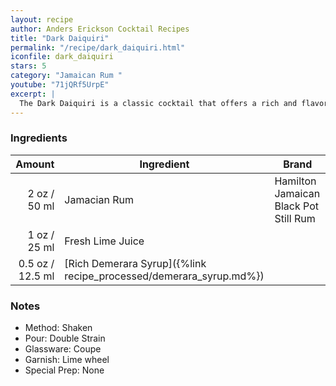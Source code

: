 ```yaml
---
layout: recipe
author: Anders Erickson Cocktail Recipes
title: "Dark Daiquiri"
permalink: "/recipe/dark_daiquiri.html"
iconfile: dark_daiquiri
stars: 5
category: "Jamaican Rum "
youtube: "71jQRf5UrpE"
excerpt: |
  The Dark Daiquiri is a classic cocktail that offers a rich and flavorful twist on the traditional Daiquiri. It's made with dark rum instead of light rum, adding a depth of molasses and spice notes to the drink.
---
```


### Ingredients

| Amount | Ingredient                                               | Brand                                 |
| -----: | -------------------------------------------------------- | ------------------------------------- |
|   2 oz / 50 ml | Jamacian Rum                                             | Hamilton Jamaican Black Pot Still Rum |
|   1 oz / 25 ml | Fresh Lime Juice                                         |
| 0.5 oz / 12.5 ml | [Rich Demerara Syrup]({%link recipe_processed/demerara_syrup.md%}) |

### Notes

- Method: Shaken
- Pour: Double Strain
- Glassware: Coupe
- Garnish: Lime wheel
- Special Prep: None
